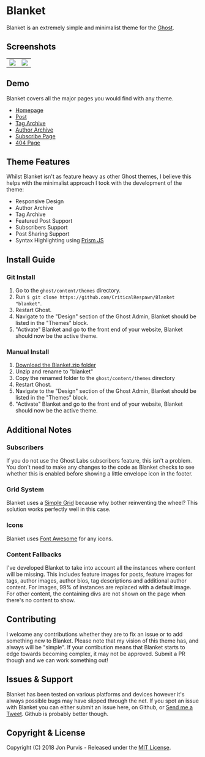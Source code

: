 # Blanket
Blanket is an extremely simple and minimalist theme for the [Ghost](http://github.com/tryghost/ghost/).


## Screenshots
<table>
<tr>
<td valign="top">
<img src="https://blanket.jonathanpurvis.co.uk/assets/desktop.png" />
</td>
<td valign="top">
<img src="https://blanket.jonathanpurvis.co.uk/assets/mobile.png" />
</td>
</tr>
</table>

## Demo
Blanket covers all the major pages you would find with any theme.
* [Homepage](https://blanket.jonathanpurvis.co.uk/)
* [Post](https://blanket.jonathanpurvis.co.uk/etiam/)
* [Tag Archive](https://blanket.jonathanpurvis.co.uk/tag/getting-started/)
* [Author Archive](https://blanket.jonathanpurvis.co.uk/author/admin-user/)
* [Subscribe Page](https://blanket.jonathanpurvis.co.uk/subscribe/)
* [404 Page](https://blanket.jonathanpurvis.co.uk/404/)

## Theme Features
Whilst Blanket isn't as feature heavy as other Ghost themes, I believe this helps with the minimalist approach I took with the development of the theme:
* Responsive Design
* Author Archive
* Tag Archive
* Featured Post Support
* Subscribers Support
* Post Sharing Support
* Syntax Highlighting using [Prism JS](http://prismjs.com/)

## Install Guide
### Git Install
1. Go to the ```ghost/content/themes``` directory.
2. Run ```$ git clone https://github.com/CriticalRespawn/Blanket "blanket"```.
3. Restart Ghost.
4. Navigate to the "Design" section of the Ghost Admin, Blanket should be listed in the "Themes" block.
5. "Activate" Blanket and go to the front end of your website, Blanket should now be the active theme.

### Manual Install
1. [Download the Blanket.zip folder](https://github.com/CriticalRespawn/Blanket)
2. Unzip and rename to "blanket"
3. Copy the renamed folder to the ```ghost/content/themes``` directory
4. Restart Ghost.
5. Navigate to the "Design" section of the Ghost Admin, Blanket should be listed in the "Themes" block.
6. "Activate" Blanket and go to the front end of your website, Blanket should now be the active theme.

## Additional Notes
### Subscribers
If you do not use the Ghost Labs subscribers feature, this isn't a problem. You don't need to make any changes to the code as Blanket checks to see whether this is enabled before showing a little envelope icon in the footer.

### Grid System
Blanket uses a [Simple Grid](http://thisisdallas.github.io/Simple-Grid/) because why bother reinventing the wheel? This solution works perfectly well in this case.

### Icons
Blanket uses [Font Awesome](https://fontawesome.com/) for any icons.

### Content Fallbacks
I've developed Blanket to take into account all the instances where content will be missing. This includes feature images for posts, feature images for tags, author images, author bios, tag descriptions and additional author content. For images, 99% of instances are replaced with a default image. For other content, the containing divs are not shown on the page when there's no content to show.

## Contributing
I welcome any contributions whether they are to fix an issue or to add something new to Blanket. Please note that my vision of this theme has, and always will be "simple". If your contibution means that Blanket starts to edge towards becoming complex, it may not be approved. Submit a PR though and we can work something out!

## Issues & Support
Blanket has been tested on various platforms and devices however it's always possible bugs may have slipped through the net. If you spot an issue with Blanket you can either submit an issue here, on Github, or [Send me a Tweet](https://twitter.com/CriticalRespawn). Github is probably better though. 

## Copyright & License
Copyright (C) 2018 Jon Purvis - Released under the [MIT License](https://github.com/CriticalRespawn/Blanket/blob/master/LICENSE).
